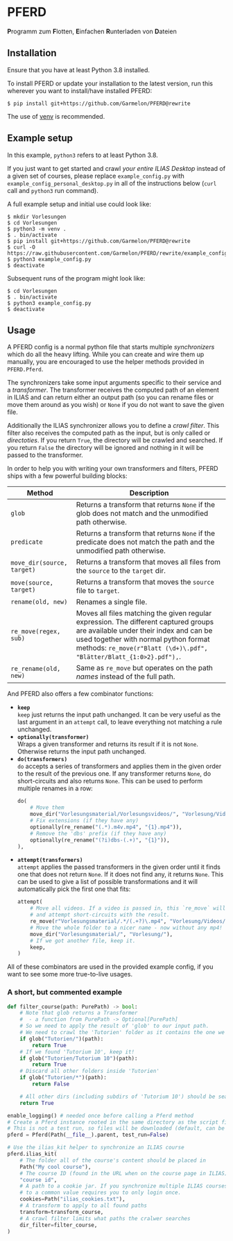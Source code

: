 # PFERD

**P**rogramm zum **F**lotten, **E**infachen **R**unterladen von **D**ateien

## Installation

Ensure that you have at least Python 3.8 installed.

To install PFERD or update your installation to the latest version, run this
wherever you want to install/have installed PFERD:
```
$ pip install git+https://github.com/Garmelon/PFERD@rewrite
```

The use of [venv](https://docs.python.org/3/library/venv.html) is recommended.

## Example setup

In this example, `python3` refers to at least Python 3.8.

If you just want to get started and crawl *your entire ILIAS Desktop* instead
of a given set of courses, please replace `example_config.py` with
`example_config_personal_desktop.py` in all of the instructions below (`curl` call and
`python3` run command).

A full example setup and initial use could look like:
```
$ mkdir Vorlesungen
$ cd Vorlesungen
$ python3 -m venv .
$ . bin/activate
$ pip install git+https://github.com/Garmelon/PFERD@rewrite
$ curl -O https://raw.githubusercontent.com/Garmelon/PFERD/rewrite/example_config.py
$ python3 example_config.py
$ deactivate
```

Subsequent runs of the program might look like:
```
$ cd Vorlesungen
$ . bin/activate
$ python3 example_config.py
$ deactivate
```

## Usage

A PFERD config is a normal python file that starts multiple *synchronizers*
which do all the heavy lifting. While you can create and wire them up manually,
you are encouraged to use the helper methods provided in `PFERD.Pferd`.

The synchronizers take some input arguments specific to their service and a
*transformer*. The transformer receives the computed path of an element in
ILIAS and can return either an output path (so you can rename files or move
them around as you wish) or `None` if you do not want to save the given file.

Additionally the ILIAS synchronizer allows you to define a *crawl filter*. This
filter also receives the computed path as the input, but is only called or
*directoties*. If you return `True`, the directory will be crawled and
searched. If you return `False` the directory will be ignored and nothing in it
will be passed to the transformer.

In order to help you with writing your own transformers and filters, PFERD
ships with a few powerful building blocks:

| Method | Description |
|--------|-------------|
| `glob`   | Returns a transform that returns `None` if the glob does not match and the unmodified path otherwise. |
| `predicate`   | Returns a transform that returns `None` if the predicate does not match the path and the unmodified path otherwise. |
| `move_dir(source, target)`   | Returns a transform that moves all files from the `source` to the `target` dir. |
| `move(source, target)`   | Returns a transform that moves the `source` file to `target`. |
| `rename(old, new)`   | Renames a single file. |
| `re_move(regex, sub)`   | Moves all files matching the given regular expression. The different captured groups are available under their index and can be used together with normal python format methods: `re_move(r"Blatt (\d+)\.pdf", "Blätter/Blatt_{1:0>2}.pdf"),`. |
| `re_rename(old, new)`   | Same as `re_move` but operates on the path *names* instead of the full path. |

And PFERD also offers a few combinator functions:

* **`keep`**  
  `keep` just returns the input path unchanged. It can be very useful as the
  last argument in an `attempt` call, to leave everything not matching a rule
  unchanged.
* **`optionally(transformer)`**  
  Wraps a given transformer and returns its result if it is not `None`.
  Otherwise returns the input path unchanged.
* **`do(transformers)`**  
  `do` accepts a series of transformers and applies them in the given order to
  the result of the previous one. If any transformer returns `None`, do
  short-circuits and also returns `None`. This can be used to perform multiple
  renames in a row:
  ```py
  do(
      # Move them
      move_dir("Vorlesungsmaterial/Vorlesungsvideos/", "Vorlesung/Videos/"),
      # Fix extensions (if they have any)
      optionally(re_rename("(.*).m4v.mp4", "{1}.mp4")),
      # Remove the 'dbs' prefix (if they have any)
      optionally(re_rename("(?i)dbs-(.+)", "{1}")),
  ),
  ```
* **`attempt(transformers)`**  
  `attempt` applies the passed transformers in the given order until it finds
  one that does not return `None`. If it does not find any, it returns `None`.
  This can be used to give a list of possible transformations and it will
  automatically pick the first one that fits:
  ```py
  attempt(
      # Move all videos. If a video is passed in, this `re_move` will succeed
      # and attempt short-circuits with the result.
      re_move(r"Vorlesungsmaterial/.*/(.+?)\.mp4", "Vorlesung/Videos/{1}.mp4"),
      # Move the whole folder to a nicer name - now without any mp4!
      move_dir("Vorlesungsmaterial/", "Vorlesung/"),
      # If we got another file, keep it.
      keep,
  )
  ```

All of these combinators are used in the provided example config, if you want
to see some more true-to-live usages.

### A short, but commented example

```py
def filter_course(path: PurePath) -> bool:
    # Note that glob returns a Transformer
    #  - a function from PurePath -> Optional[PurePath]
    # So we need to apply the result of 'glob' to our input path.
    # We need to crawl the 'Tutorien' folder as it contains the one we want.
    if glob("Tutorien/")(path):
        return True
    # If we found 'Tutorium 10', keep it!
    if glob("Tutorien/Tutorium 10")(path):
        return True
    # Discard all other folders inside 'Tutorien'
    if glob("Tutorien/*")(path):
        return False

    # All other dirs (including subdirs of 'Tutorium 10') should be searched :)
    return True

enable_logging() # needed once before calling a Pferd method
# Create a Pferd instance rooted in the same directory as the script file
# This is not a test run, so files will be downloaded (default, can be omitted)
pferd = Pferd(Path(__file__).parent, test_run=False)

# Use the ilias_kit helper to synchronize an ILIAS course
pferd.ilias_kit(
    # The folder all of the course's content should be placed in
    Path("My cool course"),
    # The course ID (found in the URL when on the course page in ILIAS)
    "course id",
    # A path to a cookie jar. If you synchronize multiple ILIAS courses, setting this
    # to a common value requires you to only login once.
    cookies=Path("ilias_cookies.txt"),
    # A transform to apply to all found paths
    transform=transform_course,
    # A crawl filter limits what paths the cralwer searches
    dir_filter=filter_course,
)
```
